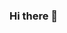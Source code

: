 ### Hi there 👋

<!--
**Itismywinningseason/itismywinningseason** is a ✨ _special_ ✨ repository because its `README.md` (this file) appears ,,on your GitHub profile.

Here are some ideas to get you started:

- 🔭 I’m currently working on ...A Movie seating application using Javascript.
- 🌱 I’m currently learning ... Javascript
- 👯 I’m looking to collaborate on ...Creating social media platforms 
- 🤔 I’m looking for help with ...Learning new languages like Python, C++, Java, Go, PHP
- 📫 How to reach me: ...Tearawhoneyovervinyl@outlook.com
- ⚡ Fun fact: ...Granville Woods (1856-1910) he invented 15 different appliances for the electric railways and held nearly 60 patents at the time of his death. His most notable invention was the multiplex "induction telegraph,” which allowed people to communicate by voice over telegraph wires which ultimately prevented train accidents.
-->
